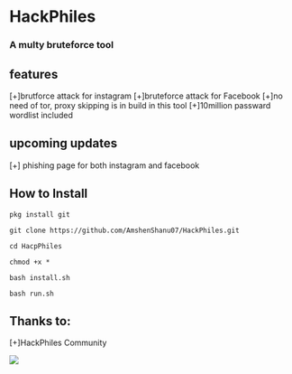 # HackPhiles
### A multy bruteforce tool

## features
[+]brutforce  attack for instagram
[+]bruteforce attack for Facebook
[+]no need of tor, proxy skipping is in build in this tool
[+]10million passward wordlist included

## upcoming updates
[+] phishing page for both instagram and facebook

## How to Install

```pkg install git```

```git clone https://github.com/AmshenShanu07/HackPhiles.git```

```cd HacpPhiles```

```chmod +x *```

```bash install.sh```

```bash run.sh```


## Thanks to:
[+]HackPhiles Community

<a href="https://t.me/httpstmejoinchatKRMA6RuflY"><img src="https://img.shields.io/badge/Join-Telegram%20Group-blue.svg?logo=telegram"></a>
